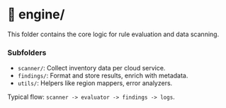 # 📁 engine/

This folder contains the core logic for rule evaluation and data scanning.

### Subfolders
- `scanner/`: Collect inventory data per cloud service.
- `findings/`: Format and store results, enrich with metadata.
- `utils/`: Helpers like region mappers, error analyzers.

Typical flow: `scanner -> evaluator -> findings -> logs`.